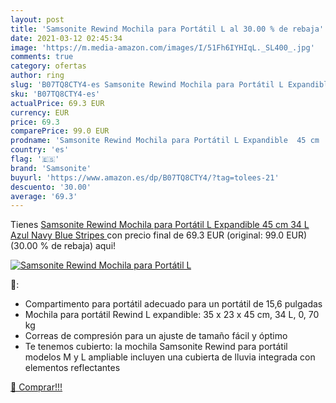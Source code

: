 ```yaml
---
layout: post
title: 'Samsonite Rewind Mochila para Portátil L al 30.00 % de rebaja'
date: 2021-03-12 02:45:34
image: 'https://m.media-amazon.com/images/I/51Fh6IYHIqL._SL400_.jpg'
comments: true
category: ofertas
author: ring
slug: 'B07TQ8CTY4-es Samsonite Rewind Mochila para Portátil L Expandible 45 cm...'
sku: 'B07TQ8CTY4-es'
actualPrice: 69.3 EUR
currency: EUR
price: 69.3
comparePrice: 99.0 EUR
prodname: 'Samsonite Rewind Mochila para Portátil L Expandible  45 cm  34 L  Azul  Navy Blue Stripes '
country: 'es'
flag: '🇪🇸'
brand: 'Samsonite'
buyurl: 'https://www.amazon.es/dp/B07TQ8CTY4/?tag=tolees-21'
descuento: '30.00'
average: '69.3'
---
```


Tienes [Samsonite Rewind Mochila para Portátil L Expandible  45 cm  34 L  Azul  Navy Blue Stripes ](https://www.amazon.es/dp/B07TQ8CTY4/?tag=tolees-21) con precio final de  69.3 EUR (original: 99.0 EUR) (30.00 %  de rebaja) aqui!

[![Samsonite Rewind Mochila para Portátil L](https://m.media-amazon.com/images/I/51Fh6IYHIqL._SL400_.jpg)](https://www.amazon.es/dp/B07TQ8CTY4/?tag=tolees-21)

🔎:

- Compartimento para portátil adecuado para un portátil de 15,6 pulgadas
- Mochila para portátil Rewind L expandible: 35 x 23 x 45 cm, 34 L, 0, 70 kg
- Correas de compresión para un ajuste de tamaño fácil y óptimo
- Te tenemos cubierto: la mochila Samsonite Rewind para portátil modelos M y L ampliable incluyen una cubierta de lluvia integrada con elementos reflectantes

[🛒 Comprar!!!](https://www.amazon.es/dp/B07TQ8CTY4/?tag=tolees-21)
